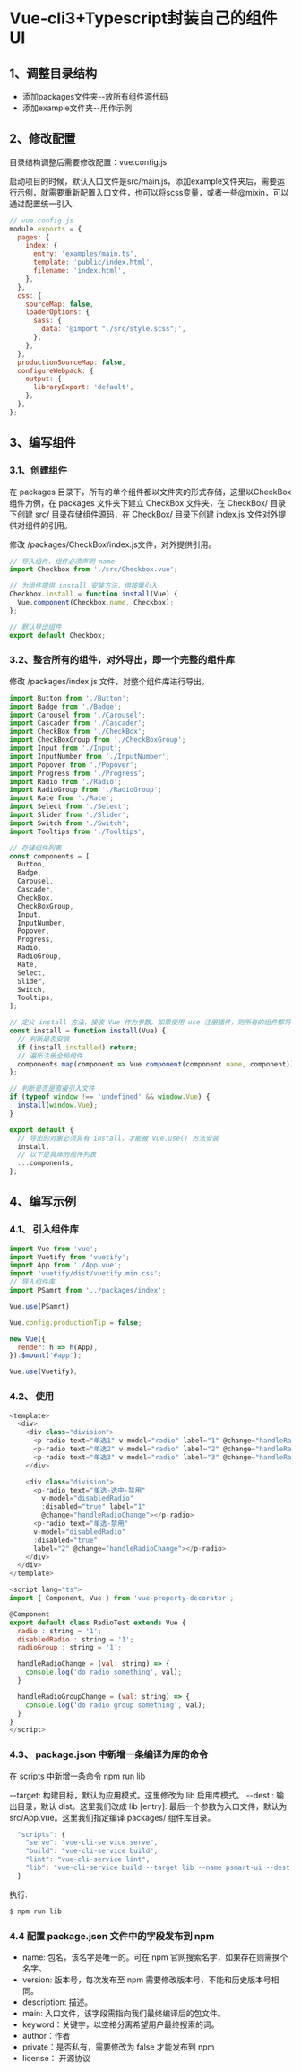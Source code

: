 # Vue-cli3+Typescript封装自己的组件UI

## 1、调整目录结构

- 添加packages文件夹--放所有组件源代码
- 添加example文件夹--用作示例

## 2、修改配置

目录结构调整后需要修改配置：vue.config.js

启动项目的时候，默认入口文件是src/main.js，添加example文件夹后，需要运行示例，就需要重新配置入口文件，也可以将scss变量，或者一些@mixin，可以通过配置统一引入.

```javascript
// vue.config.js
module.exports = {
  pages: {
    index: {
      entry: 'examples/main.ts',
      template: 'public/index.html',
      filename: 'index.html',
    },
  },
  css: {
    sourceMap: false,
    loaderOptions: {
      sass: {
        data: '@import "./src/style.scss";',
      },
    },
  },
  productionSourceMap: false,
  configureWebpack: {
    output: {
      libraryExport: 'default',
    },
  },
};
```

## 3、编写组件

### 3.1、创建组件

在 packages 目录下，所有的单个组件都以文件夹的形式存储，这里以CheckBox组件为例，在 packages 文件夹下建立 CheckBox 文件夹，在 CheckBox/ 目录下创建 src/ 目录存储组件源码，在 CheckBox/ 目录下创建 index.js 文件对外提供对组件的引用。

修改 /packages/CheckBox/index.js文件，对外提供引用。

```javascript
// 导入组件，组件必须声明 name
import Checkbox from './src/Checkbox.vue';

// 为组件提供 install 安装方法，供按需引入
Checkbox.install = function install(Vue) {
  Vue.component(Checkbox.name, Checkbox);
};

// 默认导出组件
export default Checkbox;

```

### 3.2、整合所有的组件，对外导出，即一个完整的组件库

修改 /packages/index.js 文件，对整个组件库进行导出。

```javascript
import Button from './Button';
import Badge from './Badge';
import Carousel from './Carousel';
import Cascader from './Cascader';
import CheckBox from './CheckBox';
import CheckBoxGroup from './CheckBoxGroup';
import Input from './Input';
import InputNumber from './InputNumber';
import Popover from './Popover';
import Progress from './Progress';
import Radio from './Radio';
import RadioGroup from './RadioGroup';
import Rate from './Rate';
import Select from './Select';
import Slider from './Slider';
import Switch from './Switch';
import Tooltips from './Tooltips';

// 存储组件列表
const components = [
  Button,
  Badge,
  Carousel,
  Cascader,
  CheckBox,
  CheckBoxGroup,
  Input,
  InputNumber,
  Popover,
  Progress,
  Radio,
  RadioGroup,
  Rate,
  Select,
  Slider,
  Switch,
  Tooltips,
];

// 定义 install 方法，接收 Vue 作为参数。如果使用 use 注册插件，则所有的组件都将被注册
const install = function install(Vue) {
  // 判断是否安装
  if (install.installed) return;
  // 遍历注册全局组件
  components.map(component => Vue.component(component.name, component));
};

// 判断是否是直接引入文件
if (typeof window !== 'undefined' && window.Vue) {
  install(window.Vue);
}

export default {
  // 导出的对象必须具有 install，才能被 Vue.use() 方法安装
  install,
  // 以下是具体的组件列表
  ...components,
};

```

## 4、编写示例

### 4.1、 引入组件库

```javascript
import Vue from 'vue';
import Vuetify from 'vuetify';
import App from './App.vue';
import 'vuetify/dist/vuetify.min.css';
// 导入组件库
import PSamrt from '../packages/index';

Vue.use(PSamrt)

Vue.config.productionTip = false;

new Vue({
  render: h => h(App),
}).$mount('#app');

Vue.use(Vuetify);
```

### 4.2、 使用

```javascript
<template>
  <div>
    <div class="division">
      <p-radio text="单选1" v-model="radio" label="1" @change="handleRadioChange"></p-radio>
      <p-radio text="单选2" v-model="radio" label="2" @change="handleRadioChange"></p-radio>
      <p-radio text="单选3" v-model="radio" label="3" @change="handleRadioChange"></p-radio>
    </div>

    <div class="division">
      <p-radio text="单选-选中-禁用"
        v-model="disabledRadio"
        :disabled="true" label="1"
        @change="handleRadioChange"></p-radio>
      <p-radio text="单选-禁用"
      v-model="disabledRadio"
      :disabled="true"
      label="2" @change="handleRadioChange"></p-radio>
    </div>
  </div>
</template>

<script lang="ts">
import { Component, Vue } from 'vue-property-decorator';

@Component
export default class RadioTest extends Vue {
  radio : string = '1';
  disabledRadio : string = '1';
  radioGroup : string = '1';

  handleRadioChange = (val: string) => {
    console.log('do radio something', val);
  }

  handleRadioGroupChange = (val: string) => {
    console.log('do radio group something', val);
  }
}
</script>
```

### 4.3、 package.json 中新增一条编译为库的命令

在 scripts 中新增一条命令 npm run lib

--target: 构建目标，默认为应用模式。这里修改为 lib 启用库模式。
--dest : 输出目录，默认 dist。这里我们改成 lib
[entry]: 最后一个参数为入口文件，默认为 src/App.vue。这里我们指定编译 packages/ 组件库目录。

```javascript
  "scripts": {
    "serve": "vue-cli-service serve",
    "build": "vue-cli-service build",
    "lint": "vue-cli-service lint",
    "lib": "vue-cli-service build --target lib --name psmart-ui --dest lib packages/index.js"
  }
```

执行:

```javascript
$ npm run lib
```


### 4.4 配置 package.json 文件中的字段发布到 npm

- name: 包名，该名字是唯一的。可在 npm 官网搜索名字，如果存在则需换个名字。
- version: 版本号，每次发布至 npm 需要修改版本号，不能和历史版本号相同。
- description: 描述。
- main: 入口文件，该字段需指向我们最终编译后的包文件。
- keyword：关键字，以空格分离希望用户最终搜索的词。
- author：作者
- private：是否私有，需要修改为 false 才能发布到 npm
- license： 开源协议
